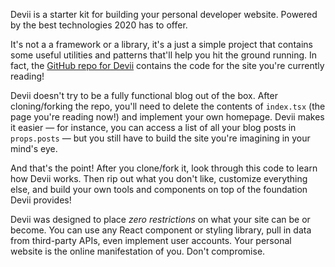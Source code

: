 Devii is a starter kit for building your personal developer website. Powered by the best technologies 2020 has to offer.

It's not a a framework or a library, it's a just a simple project that contains some useful utilities and patterns that'll help you hit the ground running. In fact, the [GitHub repo for Devii](https://github.com/colinhacks/devii) contains the code for the site you're currently reading!

Devii doesn't try to be a fully functional blog out of the box. After cloning/forking the repo, you'll need to delete the contents of `index.tsx` (the page you're reading now!) and implement your own homepage. Devii makes it easier — for instance, you can access a list of all your blog posts in `props.posts` — but you still have to build the site you're imagining in your mind's eye.

And that's the point! After you clone/fork it, look through this code to learn how Devii works. Then rip out what you don't like, customize everything else, and build your own tools and components on top of the foundation Devii provides!

Devii was designed to place _zero restrictions_ on what your site can be or become. You can use any React component or styling library, pull in data from third-party APIs, even implement user accounts. Your personal website is the online manifestation of you. Don't compromise.

